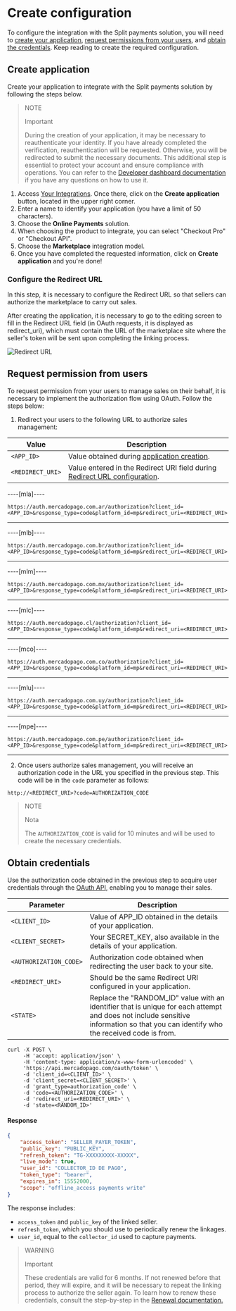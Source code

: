 # Create configuration

To configure the integration with the Split payments solution, you will need to [create your application](#bookmark_create_application), [request permissions from your users](#bookmark_request_permission_from_users), and [obtain the credentials](#bookmark_obtain_credentials). Keep reading to create the required configuration.

## Create application

Create your application to integrate with the Split payments solution by following the steps below.

   > NOTE
   >
   > Important
   >
   > During the creation of your application, it may be necessary to reauthenticate your identity. If you have already completed the verification, reauthentication will be requested. Otherwise, you will be redirected to submit the necessary documents. This additional step is essential to protect your account and ensure compliance with operations. You can refer to the [Developer dashboard documentation](/developers/en/docs/split-payments/additional-content/your-integrations/dashboard) if you have any questions on how to use it.

1. Access [Your Integrations](https://www.mercadopago[FAKER][URL][DOMAIN]/developers/panel/app). Once there, click on the **Create application** button, located in the upper right corner.
2. Enter a name to identify your application (you have a limit of 50 characters).
3. Choose the **Online Payments** solution.
4. When choosing the product to integrate, you can select "Checkout Pro" or "Checkout API".
5. Choose the **Marketplace** integration model.
6. Once you have completed the requested information, click on **Create application** and you're done!

### Configure the Redirect URL

In this step, it is necessary to configure the Redirect URL so that sellers can authorize the marketplace to carry out sales.

After creating the application, it is necessary to go to the editing screen to fill in the Redirect URL field (in OAuth requests, it is displayed as redirect_uri), which must contain the URL of the marketplace site where the seller's token will be sent upon completing the linking process.

![Redirect URL](split-payment/redirect-url-es.png)

## Request permission from users

To request permission from your users to manage sales on their behalf, it is necessary to implement the authorization flow using OAuth. Follow the steps below:

1. Redirect your users to the following URL to authorize sales management:

| Value                | Description                                                                                                          |
|----------------------|----------------------------------------------------------------------------------------------------------------------|
| `<APP_ID>`           | Value obtained during [application creation](#bookmark_create_application).    |
| `<REDIRECT_URI>`     | Value entered in the Redirect URI field during [Redirect URL configuration](#bookmark_create_application). |

----[mla]----
```curl
https://auth.mercadopago.com.ar/authorization?client_id=<APP_ID>&response_type=code&platform_id=mp&redirect_uri=<REDIRECT_URI>
```

------------
----[mlb]----
```curl
https://auth.mercadopago.com.br/authorization?client_id=<APP_ID>&response_type=code&platform_id=mp&redirect_uri=<REDIRECT_URI>
```

------------
----[mlm]----
```curl
https://auth.mercadopago.com.mx/authorization?client_id=<APP_ID>&response_type=code&platform_id=mp&redirect_uri=<REDIRECT_URI>
```

------------
----[mlc]----
```curl
https://auth.mercadopago.cl/authorization?client_id=<APP_ID>&response_type=code&platform_id=mp&redirect_uri=<REDIRECT_URI>
```

------------
----[mco]----
```curl
https://auth.mercadopago.com.co/authorization?client_id=<APP_ID>&response_type=code&platform_id=mp&redirect_uri=<REDIRECT_URI>
```

------------
----[mlu]----
```curl
https://auth.mercadopago.com.uy/authorization?client_id=<APP_ID>&response_type=code&platform_id=mp&redirect_uri=<REDIRECT_URI>
```

------------
----[mpe]----
```curl
https://auth.mercadopago.com.pe/authorization?client_id=<APP_ID>&response_type=code&platform_id=mp&redirect_uri=<REDIRECT_URI>
```

------------


2. Once users authorize sales management, you will receive an authorization code in the URL you specified in the previous step. This code will be in the `code` parameter as follows:

```curl
http://<REDIRECT_URI>?code=AUTHORIZATION_CODE
```

> NOTE
>
> Nota
>
> The `AUTHORIZATION_CODE` is valid for 10 minutes and will be used to create the necessary credentials.

## Obtain credentials

Use the authorization code obtained in the previous step to acquire user credentials through the [OAuth API](/developers/en/reference/oauth/_oauth_token/post), enabling you to manage their sales.

| Parameter                | Description                                                                                      |
|--------------------------|--------------------------------------------------------------------------------------------------|
| `<CLIENT_ID>`            | Value of APP_ID obtained in the details of your application.                                      |
| `<CLIENT_SECRET>`        | Your SECRET_KEY, also available in the details of your application.                              |
| `<AUTHORIZATION_CODE>`   | Authorization code obtained when redirecting the user back to your site.                     |
| `<REDIRECT_URI>`         | Should be the same Redirect URI configured in your application.                                     |
| `<STATE>`         | Replace the "RANDOM_ID" value with an identifier that is unique for each attempt and does not include sensitive information so that you can identify who the received code is from.                                     |

```curl
curl -X POST \
     -H 'accept: application/json' \
     -H 'content-type: application/x-www-form-urlencoded' \
     'https://api.mercadopago.com/oauth/token' \
     -d 'client_id=<CLIENT_ID>' \
     -d 'client_secret=<CLIENT_SECRET>' \
     -d 'grant_type=authorization_code' \
     -d 'code=<AUTHORIZATION_CODE>' \
     -d 'redirect_uri=<REDIRECT_URI>' \
     -d 'state=<RANDOM_ID>'
```

#### Response

```json
{
    "access_token": "SELLER_PAYER_TOKEN",
    "public_key": "PUBLIC_KEY",
    "refresh_token": "TG-XXXXXXXXX-XXXXX",
    "live_mode": true,
    "user_id": "COLLECTOR_ID DE PAGO",
    "token_type": "bearer",
    "expires_in": 15552000,
    "scope": "offline_access payments write"
}
```

The response includes:
- `access_token` and `public_key` of the linked seller.
- `refresh_token`, which you should use to periodically renew the linkages.
- `user_id`, equal to the `collector_id` used to capture payments.

> WARNING
>
> Important
>
> These credentials are valid for 6 months. If not renewed before that period, they will expire, and it will be necessary to repeat the linking process to authorize the seller again. To learn how to renew these credentials, consult the step-by-step in the [Renewal documentation.](/developers/en/docs/split-payments/additional-content/security/oauth/renewal)